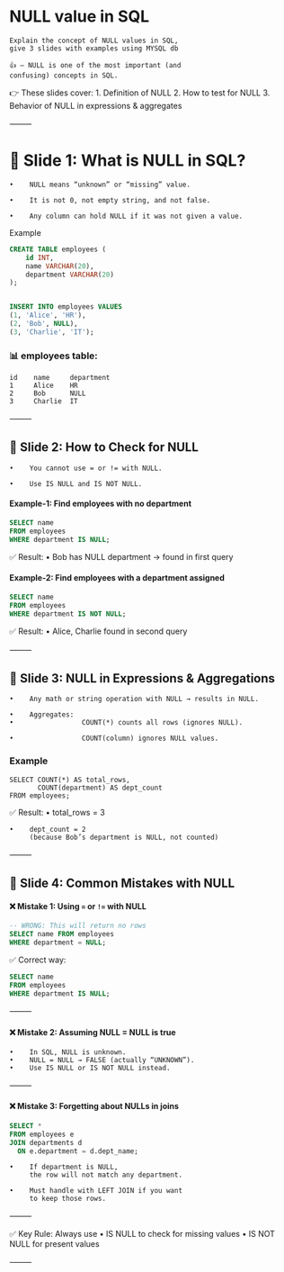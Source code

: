 # NULL value in SQL

	Explain the concept of NULL values in SQL, 
	give 3 slides with examples using MYSQL db

	👍 — NULL is one of the most important (and 
	confusing) concepts in SQL.

👉 These  slides cover:
    1.    Definition of NULL
    2.    How to test for NULL
    3.    Behavior of NULL in expressions & aggregates

⸻

# 📑 Slide 1: What is NULL in SQL?

    •    NULL means “unknown” or “missing” value.
    
    •    It is not 0, not empty string, and not false.
    
    •    Any column can hold NULL if it was not given a value.

Example

~~~sql
CREATE TABLE employees (
    id INT,
    name VARCHAR(20),
    department VARCHAR(20)
);


INSERT INTO employees VALUES
(1, 'Alice', 'HR'),
(2, 'Bob', NULL),
(3, 'Charlie', 'IT');
~~~

### 📊 employees table:

~~~
id    name     department
1     Alice    HR
2     Bob      NULL
3     Charlie  IT
~~~

⸻

## 📑 Slide 2: How to Check for NULL

    •    You cannot use = or != with NULL.
    
    •    Use IS NULL and IS NOT NULL.

#### Example-1: Find employees with no department

~~~sql
SELECT name 
FROM employees
WHERE department IS NULL;
~~~

✅ Result:
    •    Bob has NULL department → found in first query
    
    
#### Example-2:  Find employees with a department assigned

~~~sql
SELECT name 
FROM employees
WHERE department IS NOT NULL;
~~~~

✅ Result:
    •    Alice, Charlie found in second query

⸻

## 📑 Slide 3: NULL in Expressions & Aggregations

    •    Any math or string operation with NULL → results in NULL.
    
    •    Aggregates:
    •                 COUNT(*) counts all rows (ignores NULL).
    
    •                 COUNT(column) ignores NULL values.

### Example

~~~mysql
SELECT COUNT(*) AS total_rows,
       COUNT(department) AS dept_count
FROM employees;
~~~

✅ Result:
    •    total_rows = 3
    
    •    dept_count = 2 
         (because Bob’s department is NULL, not counted)

⸻

## 📑 Slide 4: Common Mistakes with NULL

#### ❌ Mistake 1: Using `=` or `!=` with NULL

~~~sql
-- WRONG: This will return no rows
SELECT name FROM employees
WHERE department = NULL;
~~~

✅ Correct way:

~~~sql
SELECT name 
FROM employees
WHERE department IS NULL;
~~~

⸻

#### ❌ Mistake 2: Assuming NULL = NULL is true

    •    In SQL, NULL is unknown.
    •    NULL = NULL → FALSE (actually “UNKNOWN”).
    •    Use IS NULL or IS NOT NULL instead.

⸻

#### ❌ Mistake 3: Forgetting about NULLs in joins

~~~sql
SELECT * 
FROM employees e
JOIN departments d
  ON e.department = d.dept_name;
~~~

    •    If department is NULL, 
         the row will not match any department.
         
    •    Must handle with LEFT JOIN if you want 
         to keep those rows.

⸻

✅ Key Rule: Always use
    •    IS NULL to check for missing values
    •    IS NOT NULL for present values

⸻
